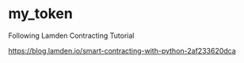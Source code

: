 # my_token
Following Lamden Contracting Tutorial

https://blog.lamden.io/smart-contracting-with-python-2af233620dca